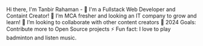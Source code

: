 Hi there, I'm Tanbir Rahaman - 👋
I'm a Fullstack Web Developer and  Containt Creator!
🔭 I’m MCA fresher and looking an IT company to grow and learn!
👯 I’m looking to collaborate with other content creators
🥅 2024 Goals: Contribute more to Open Source projects
⚡ Fun fact: I love to play badminton and listen music.
<!---
TanbirRahaman/TanbirRahaman is a ✨ special ✨ repository because its `README.md` (this file) appears on your GitHub profile.
You can click the Preview link to take a look at your changes.
--->
